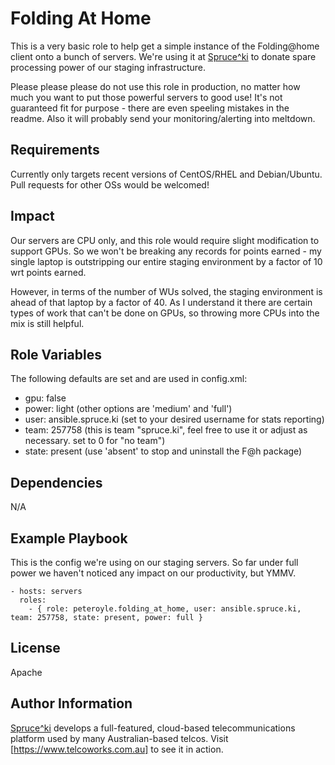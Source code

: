 Folding At Home
===============

This is a very basic role to help get a simple instance of the Folding@home
client onto a bunch of servers. We're using it at [Spruce^ki](https://spruce.ki)
to donate spare processing power of our staging infrastructure.

Please please please do not use this role in production, no matter how much you
want to put those powerful servers to good use! It's not guaranteed fit for
purpose - there are even speeling mistakes in the readme.
Also it will probably send your monitoring/alerting into meltdown.

Requirements
------------

Currently only targets recent versions of CentOS/RHEL and Debian/Ubuntu. Pull
requests for other OSs would be welcomed!

Impact
------

Our servers are CPU only, and this role would require slight modification to
support GPUs. So we won't be breaking any records for points earned - my single
laptop is outstripping our entire staging environment by a factor of 10 wrt
points earned.

However, in terms of the number of WUs solved, the staging environment is ahead
of that laptop by a factor of 40. As I understand it there are certain types of
work that can't be done on GPUs, so throwing more CPUs into the mix is still
helpful.

Role Variables
--------------

The following defaults are set and are used in config.xml:

* gpu: false
* power: light (other options are 'medium' and 'full')
* user: ansible.spruce.ki (set to your desired username for stats reporting)
* team: 257758 (this is team "spruce.ki", feel free to use it or adjust as necessary. set to 0 for "no team")
* state: present (use 'absent' to stop and uninstall the F@h package)

Dependencies
------------

N/A

Example Playbook
----------------

This is the config we're using on our staging servers. So far under full power
we haven't noticed any impact on our productivity, but YMMV.

    - hosts: servers
      roles:
        - { role: peteroyle.folding_at_home, user: ansible.spruce.ki, team: 257758, state: present, power: full }

License
-------

Apache

Author Information
------------------

[Spruce^ki](https://spruce.ki) develops a full-featured, cloud-based
telecommunications platform used by many Australian-based telcos. Visit
[https://www.telcoworks.com.au] to see it in action.
